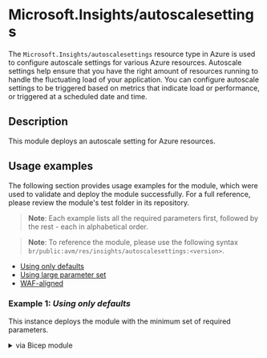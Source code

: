 # Microsoft.Insights/autoscalesettings

The `Microsoft.Insights/autoscalesettings` resource type in Azure is used to configure autoscale settings for various Azure resources. Autoscale settings help ensure that you have the right amount of resources running to handle the fluctuating load of your application. You can configure autoscale settings to be triggered based on metrics that indicate load or performance, or triggered at a scheduled date and time.

## Description

This module deploys an autoscale setting for Azure resources.

## Usage examples

The following section provides usage examples for the module, which were used to validate and deploy the module successfully. For a full reference, please review the module's test folder in its repository.

>**Note**: Each example lists all the required parameters first, followed by the rest - each in alphabetical order.

>**Note**: To reference the module, please use the following syntax `br/public:avm/res/insights/autoscalesettings:<version>`.

- [Using only defaults](#example-1-using-only-defaults)
- [Using large parameter set](#example-2-using-large-parameter-set)
- [WAF-aligned](#example-3-waf-aligned)

### Example 1: _Using only defaults_

This instance deploys the module with the minimum set of required parameters.


<details>

<summary>via Bicep module</summary>

```bicep
module autoscalesettings 'br/public:avm/res/insights/autoscalesettings:<version>' = {
  name: 'autoscalesettingsDeployment'
  params: {
    // Required parameters
    name: 'asmin001'
    workspaceResourceId: '<workspaceResourceId>'
    location: '<location>'
    properties: {
        enabled: true
        name: 'string'
        predictiveAutoscalePolicy: {
        scaleLookAheadTime: 'string'
        scaleMode: 'string'
        }
        profiles: [
        {
            capacity: {
            default: 'string'
            maximum: 'string'
            minimum: 'string'
            }
            rules: [
            {
                metricTrigger: {
                dimensions: [
                    {
                    DimensionName: 'string'
                    Operator: 'string'
                    Values: ['string']
                    }
                ]
                dividePerInstance: bool
                metricName: 'string'
                metricNamespace: 'string'
                metricResourceLocation: 'string'
                metricResourceUri: 'string'
                operator: 'string'
                statistic: 'string'
                threshold: int
                timeAggregation: 'string'
                timeGrain: 'string'
                timeWindow: 'string'
                }
                scaleAction: {
                cooldown: 'string'
                direction: 'string'
                type: 'string'
                value: 'string'
                }
            }
            ]
        }
        ]
        targetResourceLocation: 'string'
        targetResourceUri: 'string'
    }
            Enabled: true
            profiles
                capacity
                rules
                    metricTrigger
                    scaleAction
    }
    }
```


## Parameters

| Name | Type | Required | Description |
|------|------|----------|-------------|
| `name` | `string` | Yes | The name of the autoscale setting. |
| `location` | `string` | Yes | The location where the autoscale setting is deployed. |
| `tags` | `object` | No | A list of key-value pairs that describe the resource. |
| `properties` | `object` | Yes | The properties of the autoscale setting. |

### Properties

| Name | Type | Required | Description |
|------|------|----------|-------------|
| `enabled` | `bool` | Yes | A boolean indicating whether the autoscale setting is enabled. |
| `notifications` | `array` | No | An array of notification settings, including email and webhook configurations. |
| `predictiveAutoscalePolicy` | `object` | No | Settings for predictive autoscale, including look-ahead time and scale mode. |
| `profiles` | `array` | Yes | An array of profiles that define the autoscale rules. |

#### Profiles

| Name | Type | Required | Description |
|------|------|----------|-------------|
| `capacity` | `object` | Yes | Defines the minimum, maximum, and default number of instances. |
| `fixedDate` | `object` | No | Specifies the start and end date for the profile. |
| `recurrence` | `object` | No | Defines the recurrence schedule for the profile. |
| `rules` | `array` | Yes | An array of rules that define the conditions for scaling. |

##### Rules

| Name | Type | Required | Description |
|------|------|----------|-------------|
| `metricTrigger` | `object` | Yes | Defines the metric that triggers the scaling action. |
| `scaleAction` | `object` | Yes | Defines the action to take when the metric trigger condition is met. |

## Example Bicep Template

```bicep
resource symbolicname 'Microsoft.Insights/autoscalesettings@2022-10-01' = {
  name: 'string'
  location: 'string'
  properties: {
    enabled: bool
    name: 'string'
    notifications: [
      {
        email: {
          customEmails: ['string']
          sendToSubscriptionAdministrator: bool
          sendToSubscriptionCoAdministrators: bool
        }
        operation: 'Scale'
        webhooks: [
          {
            properties: {
              {customized property}: 'string'
            }
            serviceUri: 'string'
          }
        ]
      }
    ]
    predictiveAutoscalePolicy: {
      scaleLookAheadTime: 'string'
      scaleMode: 'string'
    }
    profiles: [
      {
        capacity: {
          default: 'string'
          maximum: 'string'
          minimum: 'string'
        }
        fixedDate: {
          end: 'string'
          start: 'string'
          timeZone: 'string'
        }
        name: 'string'
        recurrence: {
          frequency: 'string'
          schedule: {
            days: ['string']
            hours: [int]
            minutes: [int]
            timeZone: 'string'
          }
        }
        rules: [
          {
            metricTrigger: {
              dimensions: [
                {
                  DimensionName: 'string'
                  Operator: 'string'
                  Values: ['string']
                }
              ]
              dividePerInstance: bool
              metricName: 'string'
              metricNamespace: 'string'
              metricResourceLocation: 'string'
              metricResourceUri: 'string'
              operator: 'string'
              statistic: 'string'
              threshold: int
              timeAggregation: 'string'
              timeGrain: 'string'
              timeWindow: 'string'
            }
            scaleAction: {
              cooldown: 'string'
              direction: 'string'
              type: 'string'
              value: 'string'
            }
          }
        ]
      }
    ]
    targetResourceLocation: 'string'
    targetResourceUri: 'string'
  }
  tags: {
    tagName1: 'tagValue1'
    tagName2: 'tagValue2'
  }
}
```
